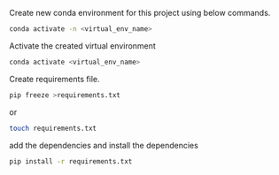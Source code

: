 Create new conda environment for this project using below commands.
```bash
conda activate -n <virtual_env_name>
```

Activate the created virtual environment
```bash
conda activate <virtual_env_name>
```

Create requirements file.
```bash
pip freeze >requirements.txt
```
or
```bash
touch requirements.txt
```

add the dependencies and install the dependencies
```bash
pip install -r requirements.txt
```
